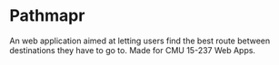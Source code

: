Pathmapr
===========

An web application aimed at letting users find the best route between destinations they have to go to. Made for CMU 15-237 Web Apps.